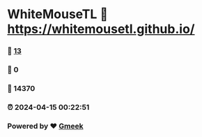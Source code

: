 # WhiteMouseTL :link: https://whitemousetl.github.io/ 
### :page_facing_up: [13](https://whitemousetl.github.io//tag.html) 
### :speech_balloon: 0 
### :hibiscus: 14370 
### :alarm_clock: 2024-04-15 00:22:51 
### Powered by :heart: [Gmeek](https://github.com/Meekdai/Gmeek)
